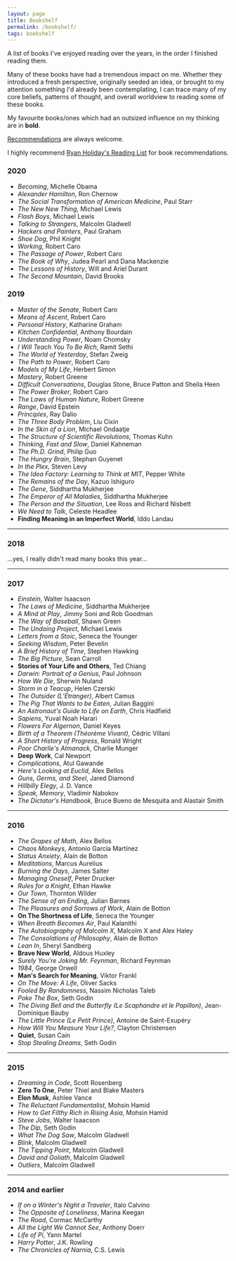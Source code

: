 ```yaml
---
layout: page
title: Bookshelf
permalink: /bookshelf/
tags: bookshelf
---
```


A list of books I've enjoyed reading over the years, in the order I finished reading them.

Many of these books have had a tremendous impact on me. Whether they introduced a fresh perspective,
originally seeded an idea, or brought to my attention something I'd already been contemplating, I can trace
many of my core beliefs, patterns of thought, and overall worldview to reading some of these books.

My favourite books/ones which had an outsized influence on my thinking are in **bold**.

<a href="mailto:{{ site.email }}" target="_blank">Recommendations</a> are always welcome.

I highly recommend <a href="https://ryanholiday.net/reading-newsletter/" target="_blank">Ryan Holiday's Reading List</a> for book recommendations.

### 2020
- *Becoming*, Michelle Obama
- *Alexander Hamilton*, Ron Chernow
- *The Social Transformation of American Medicine*, Paul Starr
- *The New New Thing*, Michael Lewis
- *Flash Boys*, Michael Lewis
- *Talking to Strangers*, Malcolm Gladwell
- *Hackers and Painters*, Paul Graham
- *Shoe Dog*, Phil Knight
- *Working*, Robert Caro
- *The Passage of Power*, Robert Caro
- *The Book of Why*, Judea Pearl and Dana Mackenzie
- *The Lessons of History*, Will and Ariel Durant
- *The Second Mountain*, David Brooks

### 2019

- *Master of the Senate*, Robert Caro
- *Means of Ascent*, Robert Caro
- *Personal History*, Katharine Graham
- *Kitchen Confidential*, Anthony Bourdain
- *Understanding Power*, Noam Chomsky
- *I Will Teach You To Be Rich*, Ramit Sethi
- *The World of Yesterday*, Stefan Zweig
- *The Path to Power*, Robert Caro
- *Models of My Life*, Herbert Simon
- *Mastery*, Robert Greene
- *Difficult Conversations*, Douglas Stone, Bruce Patton and Sheila Heen
- *The Power Broker*, Robert Caro
- *The Laws of Human Nature*, Robert Greene
- *Range*, David Epstein
- *Principles*, Ray Dalio
- *The Three Body Problem*, Liu Cixin
- *In the Skin of a Lion*, Michael Ondaatje
- *The Structure of Scientific Revolutions*, Thomas Kuhn
- *Thinking, Fast and Slow*, Daniel Kahneman
- *The Ph.D. Grind*, Philip Guo
- *The Hungry Brain*, Stephan Guyenet
- *In the Plex*, Steven Levy
- *The Idea Factory: Learning to Think at MIT*, Pepper White
- *The Remains of the Day*, Kazuo Ishiguro
- *The Gene*, Siddhartha Mukherjee
- *The Emperor of All Maladies*, Siddhartha Mukherjee
- *The Person and the Situation*, Lee Ross and Richard Nisbett
- *We Need to Talk*, Celeste Headlee
- **Finding Meaning in an Imperfect World**, Iddo Landau

<hr />

### 2018

...yes, I really didn't read many books this year...

<hr />

### 2017

- *Einstein*, Walter Isaacson
- *The Laws of Medicine*, Siddhartha Mukherjee
- *A Mind at Play*, Jimmy Soni and Rob Goodman
- *The Way of Baseball*, Shawn Green
- *The Undoing Project*, Michael Lewis
- *Letters from a Stoic*, Seneca the Younger
- *Seeking Wisdom*, Peter Bevelin
- *A Brief History of Time*, Stephen Hawking
- *The Big Picture*, Sean Carroll
- **Stories of Your Life and Others**, Ted Chiang
- *Darwin: Portrait of a Genius*, Paul Johnson
- *How We Die*, Sherwin Nuland
- *Storm in a Teacup*, Helen Czerski
- *The Outsider (L’Étranger)*, Albert Camus
- *The Pig That Wants to be Eaten*, Julian Baggini
- *An Astronaut's Guide to Life on Earth*, Chris Hadfield
- *Sapiens*, Yuval Noah Harari
- *Flowers For Algernon*, Daniel Keyes
- *Birth of a Theorem (Théorème Vivant)*, Cédric Villani
- *A Short History of Progress*, Ronald Wright
- *Poor Charlie's Almanack*, Charlie Munger
- **Deep Work**, Cal Newport
- *Complications*, Atul Gawande
- *Here's Looking at Euclid*, Alex Bellos
- *Guns, Germs, and Steel*, Jared Diamond
- *Hillbilly Elegy*, J. D. Vance
- *Speak, Memory*, Vladimir Nabokov
- *The Dictator's Handbook*, Bruce Bueno de Mesquita and Alastair Smith

<hr />

### 2016

- *The Grapes of Math*, Alex Bellos
- *Chaos Monkeys*, Antonio García Martínez
- *Status Anxiety*, Alain de Botton
- *Meditations*, Marcus Aurelius
- *Burning the Days*, James Salter
- *Managing Oneself*, Peter Drucker
- *Rules for a Knight*, Ethan Hawke
- *Our Town*, Thornton Wilder
- *The Sense of an Ending*, Julian Barnes
- *The Pleasures and Sorrows of Work*, Alain de Botton
- **On The Shortness of Life**, Seneca the Younger
- *When Breath Becomes Air*, Paul Kalanithi
- *The Autobiography of Malcolm X*, Malcolm X and Alex Haley
- *The Consolations of Philosophy*, Alain de Botton
- *Lean In*, Sheryl Sandberg
- **Brave New World**, Aldous Huxley
- *Surely You're Joking Mr. Feynman*, Richard Feynman
- *1984*, George Orwell
- **Man's Search for Meaning**, Viktor Frankl
- *On The Move: A Life*, Oliver Sacks
- *Fooled By Randomness*, Nassim Nicholas Taleb
- *Poke The Box*, Seth Godin
- *The Diving Bell and the Butterfly (Le Scaphandre et le Papillon)*, Jean-Dominique Bauby
- *The Little Prince (Le Petit Prince)*, Antoine de Saint-Exupéry
- *How Will You Measure Your Life?*, Clayton Christensen
- **Quiet**, Susan Cain
- *Stop Stealing Dreams*, Seth Godin

<hr />

### 2015

- *Dreaming in Code*, Scott Rosenberg
- **Zero To One**, Peter Thiel and Blake Masters
- **Elon Musk**, Ashlee Vance
- *The Reluctant Fundamentalist*, Mohsin Hamid
- *How to Get Filthy Rich in Rising Asia*, Mohsin Hamid
- *Steve Jobs*, Walter Isaacson
- *The Dip*, Seth Godin
- *What The Dog Saw*, Malcolm Gladwell
- *Blink*, Malcolm Gladwell
- *The Tipping Point*, Malcolm Gladwell
- *David and Goliath*, Malcolm Gladwell
- *Outliers*, Malcolm Gladwell

<hr />

### 2014 and earlier

- *If on a Winter's Night a Traveler*, Italo Calvino
- *The Opposite of Loneliness*, Marina Keegan
- *The Road*, Cormac McCarthy
- *All the Light We Cannot See*, Anthony Doerr
- *Life of Pi*, Yann Martel
- *Harry Potter*, J.K. Rowling
- *The Chronicles of Narnia*, C.S. Lewis
